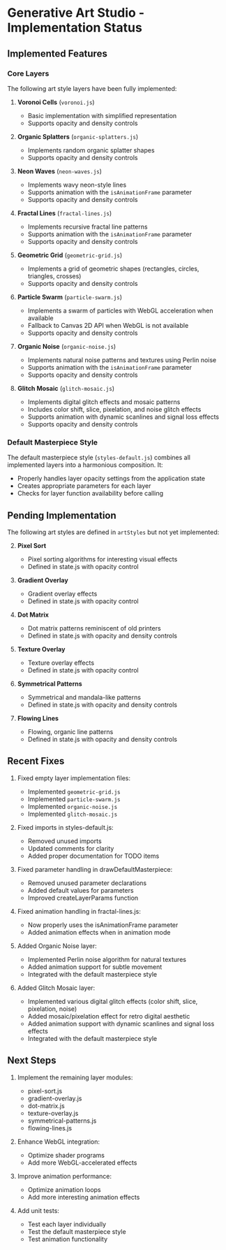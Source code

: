 # Generative Art Studio - Implementation Status

## Implemented Features

### Core Layers
The following art style layers have been fully implemented:

1. **Voronoi Cells** (`voronoi.js`)
   - Basic implementation with simplified representation
   - Supports opacity and density controls

2. **Organic Splatters** (`organic-splatters.js`)
   - Implements random organic splatter shapes
   - Supports opacity and density controls

3. **Neon Waves** (`neon-waves.js`)
   - Implements wavy neon-style lines
   - Supports animation with the `isAnimationFrame` parameter
   - Supports opacity and density controls

4. **Fractal Lines** (`fractal-lines.js`)
   - Implements recursive fractal line patterns
   - Supports animation with the `isAnimationFrame` parameter
   - Supports opacity and density controls

5. **Geometric Grid** (`geometric-grid.js`)
   - Implements a grid of geometric shapes (rectangles, circles, triangles, crosses)
   - Supports opacity and density controls

6. **Particle Swarm** (`particle-swarm.js`)
   - Implements a swarm of particles with WebGL acceleration when available
   - Fallback to Canvas 2D API when WebGL is not available
   - Supports opacity and density controls

7. **Organic Noise** (`organic-noise.js`)
   - Implements natural noise patterns and textures using Perlin noise
   - Supports animation with the `isAnimationFrame` parameter
   - Supports opacity and density controls

8. **Glitch Mosaic** (`glitch-mosaic.js`)
   - Implements digital glitch effects and mosaic patterns
   - Includes color shift, slice, pixelation, and noise glitch effects
   - Supports animation with dynamic scanlines and signal loss effects
   - Supports opacity and density controls

### Default Masterpiece Style
The default masterpiece style (`styles-default.js`) combines all implemented layers into a harmonious composition. It:
- Properly handles layer opacity settings from the application state
- Creates appropriate parameters for each layer
- Checks for layer function availability before calling

## Pending Implementation

The following art styles are defined in `artStyles` but not yet implemented:

2. **Pixel Sort**
   - Pixel sorting algorithms for interesting visual effects
   - Defined in state.js with opacity control

3. **Gradient Overlay**
   - Gradient overlay effects
   - Defined in state.js with opacity control

4. **Dot Matrix**
   - Dot matrix patterns reminiscent of old printers
   - Defined in state.js with opacity and density controls

5. **Texture Overlay**
   - Texture overlay effects
   - Defined in state.js with opacity control

6. **Symmetrical Patterns**
   - Symmetrical and mandala-like patterns
   - Defined in state.js with opacity and density controls

7. **Flowing Lines**
   - Flowing, organic line patterns
   - Defined in state.js with opacity and density controls

## Recent Fixes

1. Fixed empty layer implementation files:
   - Implemented `geometric-grid.js`
   - Implemented `particle-swarm.js`
   - Implemented `organic-noise.js`
   - Implemented `glitch-mosaic.js`

2. Fixed imports in styles-default.js:
   - Removed unused imports
   - Updated comments for clarity
   - Added proper documentation for TODO items

3. Fixed parameter handling in drawDefaultMasterpiece:
   - Removed unused parameter declarations
   - Added default values for parameters
   - Improved createLayerParams function

4. Fixed animation handling in fractal-lines.js:
   - Now properly uses the isAnimationFrame parameter
   - Added animation effects when in animation mode

5. Added Organic Noise layer:
   - Implemented Perlin noise algorithm for natural textures
   - Added animation support for subtle movement
   - Integrated with the default masterpiece style

6. Added Glitch Mosaic layer:
   - Implemented various digital glitch effects (color shift, slice, pixelation, noise)
   - Added mosaic/pixelation effect for retro digital aesthetic
   - Added animation support with dynamic scanlines and signal loss effects
   - Integrated with the default masterpiece style

## Next Steps

1. Implement the remaining layer modules:
   - pixel-sort.js
   - gradient-overlay.js
   - dot-matrix.js
   - texture-overlay.js
   - symmetrical-patterns.js
   - flowing-lines.js

2. Enhance WebGL integration:
   - Optimize shader programs
   - Add more WebGL-accelerated effects

3. Improve animation performance:
   - Optimize animation loops
   - Add more interesting animation effects

4. Add unit tests:
   - Test each layer individually
   - Test the default masterpiece style
   - Test animation functionality
